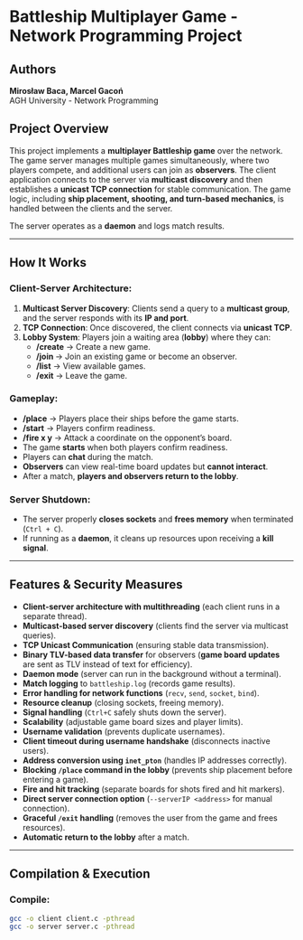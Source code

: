 # Battleship Multiplayer Game - Network Programming Project

## Authors
**Mirosław Baca, Marcel Gacoń**  
AGH University - Network Programming

## Project Overview
This project implements a **multiplayer Battleship game** over the network. The game server manages multiple games simultaneously, where two players compete, and additional users can join as **observers**. The client application connects to the server via **multicast discovery** and then establishes a **unicast TCP connection** for stable communication. The game logic, including **ship placement, shooting, and turn-based mechanics**, is handled between the clients and the server.

The server operates as a **daemon** and logs match results.

---

## How It Works
### Client-Server Architecture:
1. **Multicast Server Discovery**: Clients send a query to a **multicast group**, and the server responds with its **IP and port**.
2. **TCP Connection**: Once discovered, the client connects via **unicast TCP**.
3. **Lobby System**: Players join a waiting area (**lobby**) where they can:
   - **/create** → Create a new game.
   - **/join <id>** → Join an existing game or become an observer.
   - **/list** → View available games.
   - **/exit** → Leave the game.

### Gameplay:
- **/place** → Players place their ships before the game starts.
- **/start** → Players confirm readiness.
- **/fire x y** → Attack a coordinate on the opponent’s board.
- The game **starts** when both players confirm readiness.
- Players can **chat** during the match.
- **Observers** can view real-time board updates but **cannot interact**.
- After a match, **players and observers return to the lobby**.

### Server Shutdown:
- The server properly **closes sockets** and **frees memory** when terminated (`Ctrl + C`).
- If running as a **daemon**, it cleans up resources upon receiving a **kill signal**.

---

## Features & Security Measures
- **Client-server architecture with multithreading** (each client runs in a separate thread).
- **Multicast-based server discovery** (clients find the server via multicast queries).
- **TCP Unicast Communication** (ensuring stable data transmission).
- **Binary TLV-based data transfer** for observers (**game board updates** are sent as TLV instead of text for efficiency).
- **Daemon mode** (server can run in the background without a terminal).
- **Match logging** to `battleship.log` (records game results).
- **Error handling for network functions** (`recv`, `send`, `socket`, `bind`).
- **Resource cleanup** (closing sockets, freeing memory).
- **Signal handling** (`Ctrl+C` safely shuts down the server).
- **Scalability** (adjustable game board sizes and player limits).
- **Username validation** (prevents duplicate usernames).
- **Client timeout during username handshake** (disconnects inactive users).
- **Address conversion using `inet_pton`** (handles IP addresses correctly).
- **Blocking `/place` command in the lobby** (prevents ship placement before entering a game).
- **Fire and hit tracking** (separate boards for shots fired and hit markers).
- **Direct server connection option** (`--serverIP <address>` for manual connection).
- **Graceful `/exit` handling** (removes the user from the game and frees resources).
- **Automatic return to the lobby** after a match.

---

## Compilation & Execution

### Compile:
```sh
gcc -o client client.c -pthread
gcc -o server server.c -pthread
